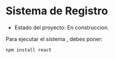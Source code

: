 <h1>Sistema de Registro </h1>

- Estado del proyecto: En construccion.

Para ejecutar el sistema , debes poner:

``npm install react``
